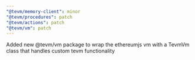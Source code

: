 ```yaml
---
"@tevm/memory-client": minor
"@tevm/procedures": patch
"@tevm/actions": patch
"@tevm/vm": patch
---
```


Added new @tevm/vm package to wrap the ethereumjs vm with a TevmVm class that handles custom tevm functionality
